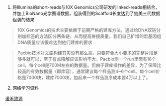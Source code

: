 1. 将Illumina的short-reads与10X Genomics公司研发的linked-reads相结合，并加上BioNano光学图谱数据，组装得到的Scaffold长度达到了媲美三代数据组装的结果
> 10X Genomics的技术主要依赖于前期严格的建库方法，通过给DNA双链分别加标签的方法区分两条链，从而提高拼接质量。我们自己扩增的宏基因组DNA质量应该很难达到他们建库的要求

> Pacbio技术对文库构建其实没有那么高，只要符合大小要求的完整片段足够多就可以，至于有点降解应该影响不大。Pacbio测一个run里面有16个cell，每个cell是700M左右的数据量。但由于建库操作的差异，为了保障比较高的有效数据量（即库容），通常建议每个样品测4~6个cell。每个cell价格是7000块，建库7000块，加起来一个样品测序成本要4万以上了。

2. 网络学习资料

[诺禾致源](http://new.novogene.com/tech/suppor/seq-guide/)
